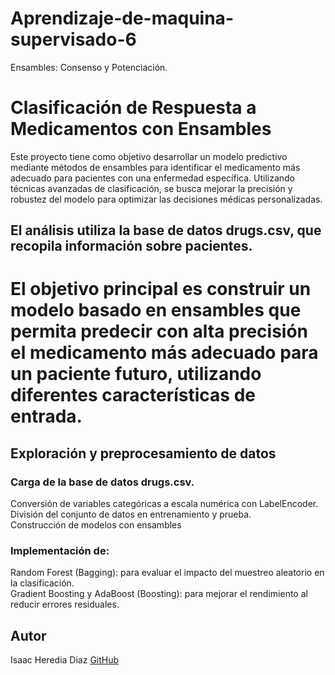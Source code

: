 # Aprendizaje-de-maquina-supervisado-6
Ensambles: Consenso y Potenciación.

# Clasificación de Respuesta a Medicamentos con Ensambles
Este proyecto tiene como objetivo desarrollar un modelo predictivo mediante métodos de ensambles para identificar el medicamento más adecuado para pacientes con una enfermedad específica. Utilizando técnicas avanzadas de clasificación, se busca mejorar la precisión y robustez del modelo para optimizar las decisiones médicas personalizadas.

## El análisis utiliza la base de datos drugs.csv, que recopila información sobre pacientes.

# El objetivo principal es construir un modelo basado en ensambles que permita predecir con alta precisión el medicamento más adecuado para un paciente futuro, utilizando diferentes características de entrada.

## Exploración y preprocesamiento de datos

### Carga de la base de datos drugs.csv.                                                                                                                             
Conversión de variables categóricas a escala numérica con LabelEncoder.                                                                                              
División del conjunto de datos en entrenamiento y prueba.                                                                                             
Construcción de modelos con ensambles                                                                                                     

### Implementación de:
Random Forest (Bagging): para evaluar el impacto del muestreo aleatorio en la clasificación.                                                                               
Gradient Boosting y AdaBoost (Boosting): para mejorar el rendimiento al reducir errores residuales.                                                                                      

## Autor
Isaac Heredia Diaz
[GitHub](https://github.com/IsaacHD86)
